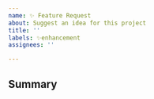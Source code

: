 ```yaml
---
name: ✨ Feature Request
about: Suggest an idea for this project
title: ''
labels: ✨enhancement
assignees: ''

---
```


## Summary

<!-- Tell us what the suggestion is -->

